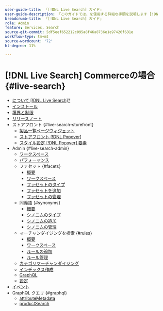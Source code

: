```yaml
---
user-guide-title: 「[!DNL Live Search] ガイド」
user-guide-description: 「このガイドでは、を使用する詳細な手順を説明します [!DNL Live Search] Adobe Commerceから」
breadcrumb-title: 「[!DNL Live Search] ガイド」
role: Admin
feature: Services, Search
source-git-commit: 5df5eef652212c095a8f46a8736e1e97426f631e
workflow-type: tm+mt
source-wordcount: '72'
ht-degree: 11%

---
```


# [!DNL Live Search] Commerceの場合 {#live-search}

- [について [!DNL Live Search]?](overview.md)
- [インストール](install.md)
- [境界と制限](boundaries-limits.md)
- [リリースノート](release-notes.md)
- ストアフロント {#live-search-storefront}
   - [製品一覧ページウィジェット](plp-styling.md)
   - [ストアフロント [!DNL Popover]](storefront-popover.md)
   - [スタイル設定 [!DNL Popover] 要素](storefront-popover-styling.md)
- Admin {#live-search-admin}
   - [ワークスペース](workspace.md)
   - [パフォーマンス](performance.md)
   - ファセット {#facets}
      - [概要](facets.md)
      - [ワークスペース](faceting-workspace.md)
      - [ファセットのタイプ](facets-type.md)
      - [ファセットを追加](facets-add.md)
      - [ファセットの管理](facets-manage.md)
   - 同義語 {#synonyms}
      - [概要](synonyms.md)
      - [シノニムのタイプ](synonyms-type.md)
      - [シノニムの追加](synonyms-add.md)
      - [シノニムの管理](synonyms-manage.md)
   - マーチャンダイジングを検索 {#rules}
      - [概要](rules.md)
      - [ワークスペース](rules-workspace.md)
      - [ルールの追加](rules-add.md)
      - [ルール管理](rules-manage.md)
   - [カテゴリマーチャンダイジング](category-merch.md)
   - [インデックス作成](indexing.md)
   - [GraphQL](graphql.md)
   - [設定](settings.md)
- [イベント](events.md)
- GraphQL クエリ {#graphql}
   - [attributeMetadata](https://developer.adobe.com/commerce/services/graphql/live-search/attribute-metadata/)
   - [productSearch](https://developer.adobe.com/commerce/services/graphql/live-search/product-search/)